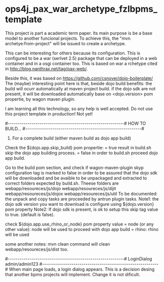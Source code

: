 ops4j_pax_war_archetype_fzlbpms_template
========================================

This project is part a academic term paper.
Its main purpose is be a base model to another funcional projects.
To achieve this, the "mvn archetye:from-project" will be issued to create a archetype.

This can be interesting for others because its configuration.
This is configured to be a war (serlvet 2.5) package that can be deployed in a web container and in a osgi container too.
This is based on war a rchetype cited in http://blog.nanthrax.net/tag/pax-web/.

Beside this, it was based on https://github.com/csnover/dojo-boilerplate/
The (maybe) interesting point here is that, beside dojo build benefits:
the build will ocurr automatically at maven project build.
if the dojo sdk are not present, it will be downloaded automatically base on <dojo.version> pom propertie, by wagon maven plugin.

I am learning all this technology, so any help is well accepted.
Do not use this project template in production! Not yet!


#-----------------------------------------------------------#
HOW TO BUILD...
#-----------------------------------------------------------#
1) For a complete build (either maven build as dojo app build)

Check the ${dojo.app.skip_build} pom propertie:
 = true result in build.sh skip the dojo app building process.
 = false in order to build.sh proceed dojo app build.


Go to the build pom section, and check if
wagon-maven-plugin skyp configuration tag is marked to false in order to be assured that the
dojo sdk will be downloaded and be avaible to be unpackaged and extracted to correct
folders expected by build.sh. Theese folders are 
	webapp/resoureces/js/dojo
	webapp/resoureces/js/dijit
	webapp/resoureces/js/dojox
	webapp/resoureces/js/util
	To be documented: the unpack and copy tasks are proceeded by antrun plugin tasks.
	Note1: the dojo sdk version you want to download is configure using ${dojo.version} pom property 
	Note2: If dojo sdk is present, is ok to setup this skip tag value to true. (default is false).
	
	
	
check ${dojo.app.use_rhino_or_node} pom property value
 = node (or any other value): node will be used to proceed with dojo app build
 = rhino: rhino will be used
 
 
some another notes:
mvn clean command will clean  webapp/resoureces/js/dist too.



#-----------------------------------------------------------#
LoginDialog admin/admin123 
#-----------------------------------------------------------#
When main page loads, a login dialog appears.
This is a decision desing that another bpms projects will implement.
Change it is not dificult.




 

